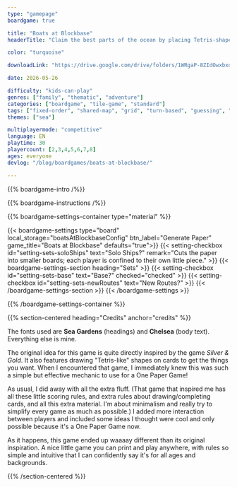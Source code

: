 ```yaml
---
type: "gamepage"
boardgame: true

title: "Boats at Blockbase"
headerTitle: "Claim the best parts of the ocean by placing Tetris-shaped blocks on a shared map."

color: "turquoise"

downloadLink: "https://drive.google.com/drive/folders/1WRgaP-8ZIdOwxbxqHvPLKuSP7A_w8-N8"

date: 2026-05-26

difficulty: "kids-can-play"
genres: ["family", "thematic", "adventure"]
categories: ["boardgame", "tile-game", "standard"]
tags: ["fixed-order", "shared-map", "grid", "turn-based", "guessing", "bias", "variable-setup", "orientation", "set-collection", "high-score"]
themes: ["sea"]

multiplayermode: "competitive"
language: EN
playtime: 30
playercount: [2,3,4,5,6,7,8]
ages: everyone
devlog: "/blog/boardgames/boats-at-blockbase/"

---
```


{{% boardgame-intro /%}}

{{% boardgame-instructions /%}}

{{% boardgame-settings-container type="material" %}}

{{< boardgame-settings type="board" local_storage="boatsAtBlockbaseConfig" btn_label="Generate Paper" game_title="Boats at Blockbase" defaults="true">}}
  {{< setting-checkbox id="setting-sets-soloShips" text="Solo Ships?" remark="Cuts the paper into smaller boards; each player is confined to their own little piece." >}}
  {{< boardgame-settings-section heading="Sets" >}}
    {{< setting-checkbox id="setting-sets-base" text="Base?" checked="checked" >}}
    {{< setting-checkbox id="setting-sets-newRoutes" text="New Routes?" >}}
  {{< /boardgame-settings-section >}}
{{< /boardgame-settings >}}

{{% /boardgame-settings-container %}}

{{% section-centered heading="Credits" anchor="credits" %}}

The fonts used are **Sea Gardens** (headings) and **Chelsea** (body text). Everything else is mine.

The original idea for this game is quite directly inspired by the game _Silver & Gold_. It also features drawing "Tetris-like" shapes on cards to get the things you want. When I encountered that game, I immediately knew this was such a simple but effective mechanic to use for a One Paper Game!

As usual, I did away with all the extra fluff. (That game that inspired me has all these little scoring rules, and extra rules about drawing/completing cards, and all this extra material. I'm about minimalism and really try to simplify every game as much as possible.) I added more interaction between players and included some ideas I thought were cool and only possible because it's a One Paper Game now.

As it happens, this game ended up waaaay different than its original inspiration. A nice little game you can print and play anywhere, with rules so simple and intuitive that I can confidently say it's for all ages and backgrounds.

{{% /section-centered %}}